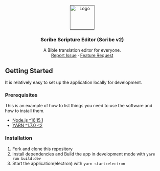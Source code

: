 <!-- PROJECT LOGO -->
<br />
<p align="center">
  <a href="">
    <img src="https://github.com/bible-technology/scribe-scripture-editor/blob/development/styles/scribe-logo.png" alt="Logo" width="80" height="80">
  </a>

  <h3 align="center">Scribe Scripture Editor (Scribe v2)</h3>

  <p align="center">
    A Bible translation editor for everyone.
    <br />
    <a href="https://github.com/BiblioNexus-Foundation/scribe/issues">Report Issue</a>
    ·
    <a href="https://github.com/BiblioNexus-Foundation/scribe/issues">Feature Request</a>
  </p>
</p>

<!-- GETTING STARTED -->

## Getting Started

It is relatively easy to set up the application locally for development.

### Prerequisites

This is an example of how to list things you need to use the software and how to install them.

-   [Node.js ^16.15.1](https://nodejs.org/en/)
-   [YARN ^1.7.0 <2](https://yarnpkg.com/getting-started)

### Installation

1. Fork and clone this repository
2. Install dependencies and Build the app in development mode with `yarn run build:dev`
3. Start the application(electron) with `yarn start:electron`
